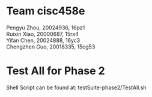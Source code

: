 # Team cisc458e 
Pengyu Zhou, 20024936, 16pz1  
Ruixin Xiao, 20000687, 15rx4  
Yifan Chen, 20024888, 16yc3  
Chengzhen Guo, 20018335, 15cg53 

# Test All for Phase 2
Shell Script can be found at: testSuite-phase2/TestAll.sh